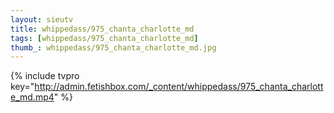```yaml
--- 
layout: sieutv
title: whippedass/975_chanta_charlotte_md
tags: [whippedass/975_chanta_charlotte_md]
thumb_: whippedass/975_chanta_charlotte_md.jpg
---
```

{% include tvpro key="http://admin.fetishbox.com/_content/whippedass/975_chanta_charlotte_md.mp4" %} 
